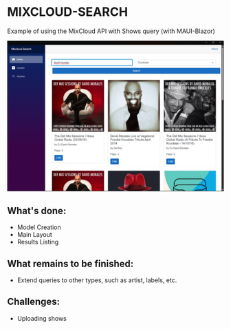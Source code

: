 
# MIXCLOUD-SEARCH

Example of using the MixCloud API with Shows query (with MAUI-Blazor)

![screenshot](readme.png "screenshot")

## What's done:

- Model Creation
- Main Layout
- Results Listing

## What remains to be finished:

- Extend queries to other types, such as artist, labels, etc.

## Challenges:

- Uploading shows
